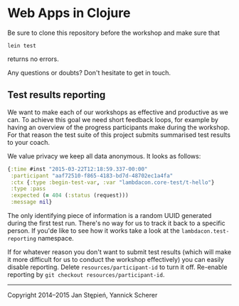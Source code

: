 # Web Apps in Clojure

Be sure to clone this repository before the workshop and make sure that

    lein test

returns no errors.

Any questions or doubts? Don't hesitate to get in touch.

## Test results reporting

We want to make each of our workshops as effective and productive as we can.
To achieve this goal we need short feedback loops, for example by having an
overview of the progress participants make during the workshop. For that reason
the test suite of this project submits summarised test results to your coach.

We value privacy we keep all data anonymous. It looks as follows:

```clojure
{:time #inst "2015-03-22T12:18:59.337-00:00"
 :participant "aaf72510-f865-4183-bd7d-48702ec1a4fa"
 :ctx {:type :begin-test-var, :var "lambdacon.core-test/t-hello"}
 :type :pass
 :expected (= 404 (:status (request)))
 :message nil}
```

The only identifying piece of information is a random UUID generated during the
first test run. There's no way for us to track it back to a specific person. If
you'de like to see how it works take a look at the `lambdacon.test-reporting`
namespace.

If for whatever reason you don't want to submit test results (which will make it
more difficult for us to conduct the workshop effectively) you can easily
disable reporting. Delete `resources/participant-id` to turn it off. Re-enable
reporting by `git checkout resources/participant-id`.

---

Copyright 2014–2015 Jan Stępień, Yannick Scherer

